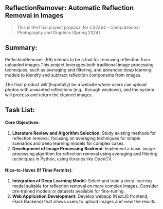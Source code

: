 ## **ReflectionRemover: Automatic Reflection Removal in Images**

> This is the final project proposal for CS2364 - Computational Photography and Graphics (Spring 2024)

## Summary:

ReflectionRemover (RR) intends to be a tool for removing reflection from uploaded images.This project leverages both traditional image processing techniques, such as averaging and filtering, and advanced deep learning models to identify and subtract reflection components from images.

The final product will (hopefully) be a website where users can upload photos with unwanted reflections (e.g., through windows), and the system will process and return the cleaned images.

## Task List:

#### Core Objectives:

1. **Literature Review and Algorithm Selection**: Study existing methods for reflection removal, focusing on averaging techniques for simple scenarios and deep learning models for complex cases.
2. **Development of Image Processing Backend**: Implement a basic image processing algorithm for reflection removal using averaging and filtering techniques in Python, using libraries like OpenCV.

#### Nice-to-Haves (If Time Permits):

1. **Integration of Deep Learning Model**: Select and train a deep learning model suitable for reflection removal on more complex images. Consider pre-trained models or datasets available for fine-tuning.
2. **Web Application Development**: Develop webapp (NextJS frontend, Flask Backend) that allows users to upload images and view the results.
